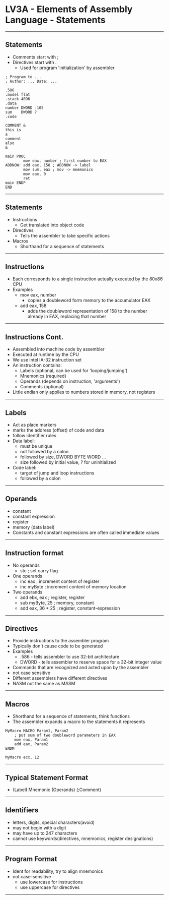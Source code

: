 # LV3A - Elements of Assembly Language - Statements
---
## Statements
- Comments start with ;
- Directives start with .
  - Used for program 'initialization' by assembler

```(asm)
; Program to ...
; Author: ... Date: ...

.586
.model flat
.stack 4096
.data
number DWORD -105
sum    DWORD ?
.code

COMMENT &
this is
a
comment
also
&

main PROC
        mov eax, number ; first number to EAX
ADDNOW: add eax, 158 ; ADDNOW -> label
        mov sum, eax ; mov -> mnemonics
        mov eax, 0
        ret
main ENDP
END
```
---
## Statements
- Instructions
  - Get translated into object code
- Directives
  - Tells the assembler to take specific actions
- Macros
  - Shorthand for a sequence of statements
---
## Instructions
- Each corresponds to a single instruction actually executed by the 80x86 CPU
- Examples
  - mov eax, number
    - copies a doubleword form memory to the accumulator EAX
  - add eax, 158
    - adds the doubleword representation of 158 to the number already in EAX, replacing that number
---
## Instructions Cont.
- Assembled into machine code by assembler
- Executed at runtime by the CPU
- We use intel IA-32 instruction set
- An instruction contains:
  - Labels (optional, can be used for 'looping/jumping')
  - Mnemonics (required)
  - Operands (depends on instruction, 'arguments')
  - Comments (optional)
- Little endian only applies to numbers stored in memory, not registers
---
## Labels
- Act as place markers
- marks the address (offset) of code and data
- follow identifier rules
- Data label:
  - must be unique
  - not followed by a colon
  - followed by size, DWORD BYTE WORD ...
  - size followed by initial value, ? for uninitialized
- Code label:
  - target of jump and loop instructions
  - followed by a colon
---
## Operands
- constant
- constant expression
- register
- memory (data label)
- Constants and constant expressions are often called immediate values
---
## Instruction format
- No operands
  - stc ; set carry flag
- One operands
  - inc eax ; increment content of register
  - inc myByte ; increment content of memory location
- Two operands
  - add ebx, eax ; register, register
  - sub myByte, 25 ; memory, constant
  - add eax, 36 * 25 ; register, constant-expression
---
## Directives
- Provide instructions to the assembler program
- Typically don't cause code to be generated
- Examples
  - .586 - tells assembler to use 32-bit architecture
  - DWORD - tells assembler to reserve space for a 32-bit integer value
- Commands that are recognized and acted upon by the assembler
- not case sensitive
- Different assemblers have different directives
- NASM not the same as MASM
---
## Macros
- Shorthand for a sequence of statements, think functions
- The assembler expands a macro to the statements it represents
```
MyMacro MACRO Param1, Param2
    ; put sum of two doubleword parameters in EAX
    mov eax, Param1
    add eax, Param2
ENDM

MyMacro ecx, 12
```
---
## Typical Statement Format
- (Label) Mnemonic (Operands) (;Comment)
---
## Identifiers
- letters, digits, special characters(avoid)
- may not begin with a digit
- may have up to 247 characters
- cannot use keywords(directives, mnemonics, register designations)
---
## Program Format
- Ident for readability, try to align mnemonics
- not case-sensitive
  - use lowercase for instructions
  - use uppercase for directives
---